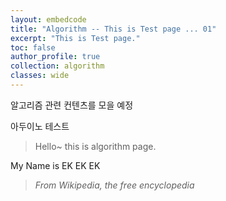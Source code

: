 ```yaml
---
layout: embedcode
title: "Algorithm -- This is Test page ... 01"
excerpt: "This is Test page."
toc: false
author_profile: true
collection: algorithm
classes: wide
---
```

알고리즘 관련 컨텐츠를 모을 예정

아두이노 테스트
<div id="show-json-from-git" ></div>
<script>showJsonFromGit('{{ site.repository_raw }}/s1/sketch_distance_servo/sketch_distance_servo.ino');</script>

> Hello~ this is algorithm page.

My Name is EK EK EK 

> <cite>From Wikipedia, the free encyclopedia</cite>




